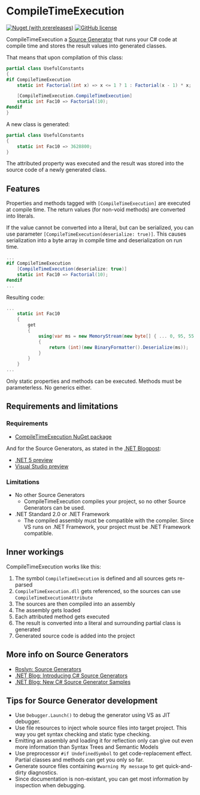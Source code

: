# CompileTimeExecution
[![Nuget (with prereleases)](https://img.shields.io/nuget/vpre/CompileTimeExecution)](https://www.nuget.org/packages/CompileTimeExecution)
[![GitHub license](https://img.shields.io/github/license/jonatan1024/CompileTimeExecution)](https://github.com/jonatan1024/CompileTimeExecution/blob/master/LICENSE.md)

CompileTimeExecution a [Source Generator](#more-info-on-source-generators) that runs your C# code at compile time and stores the result values into generated classes.

That means that upon compilation of this class:
```csharp
partial class UsefulConstants
{
#if CompileTimeExecution
    static int Factorial(int x) => x <= 1 ? 1 : Factorial(x - 1) * x;

    [CompileTimeExecution.CompileTimeExecution]
    static int Fac10 => Factorial(10);
#endif
}
```
A new class is generated:
```csharp
partial class UsefulConstants
{
    static int Fac10 => 3628800;
}
```
The attributed property was executed and the result was stored into the source code of a newly generated class.

## Features
Properties and methods tagged with `[CompileTimeExecution]` are executed at compile time.
The return values (for non-void methods) are converted into literals.

If the value cannot be converted into a literal, but can be serialized, you can use parameter `[CompileTimeExecution(deserialize: true)]`.
This causes serialization into a byte array in compile time and deserialization on run time.
```csharp
...
#if CompileTimeExecution
    [CompileTimeExecution(deserialize: true)]
    static int Fac10 => Factorial(10);
#endif
...
```
Resulting code:
```csharp
...
    static int Fac10
    {
        get
        {
            using(var ms = new MemoryStream(new byte[] { ... 0, 95, 55, 0 ... }))
            {
                return (int)(new BinaryFormatter().Deserialize(ms));
            }
        }
    }
...
```

Only static properties and methods can be executed. Methods must be parameterless. No generics either.

## Requirements and limitations
### Requirements

- [CompileTimeExecution NuGet package](https://www.nuget.org/packages/CompileTimeExecution)

And for the Source Generators, as stated in the [.NET Blogpost](#more-info-on-source-generators):
- [.NET 5 preview](https://dotnet.microsoft.com/download/dotnet/5.0)
- [Visual Studio preview](https://visualstudio.microsoft.com/vs/preview/)

### Limitations
- No other Source Generators
  * CompileTimeExecution compiles your project, so no other Source Generators can be used.
- .NET Standard 2.0 or .NET Framework
  * The compiled assembly must be compatible with the compiler. Since VS runs on .NET Framework, your project must be .NET Framework compatible.

## Inner workings
CompileTimeExecution works like this:
1. The symbol `CompileTimeExecution` is defined and all sources gets re-parsed
2. `CompileTimeExecution.dll` gets referenced, so the sources can use `CompileTimeExecutionAttribute`
3. The sources are then compiled into an assembly
4. The assembly gets loaded
5. Each attributed method gets executed
6. The result is converted into a literal and surrounding partial class is generated
7. Generated source code is added into the project

## More info on Source Generators
- [Roslyn: Source Generators](https://github.com/dotnet/roslyn/blob/master/docs/features/source-generators.md)
- [.NET Blog: Introducing C# Source Generators](https://devblogs.microsoft.com/dotnet/introducing-c-source-generators/)
- [.NET Blog: New C# Source Generator Samples](https://devblogs.microsoft.com/dotnet/new-c-source-generator-samples/)

## Tips for Source Generator development
- Use `Debugger.Launch()` to debug the generator using VS as JIT debugger.
- Use file resources to inject whole source files into target project. This way you get syntax checking and static type checking.
- Emitting an assembly and loading it for reflection only can give out even more information than Syntax Trees and Semantic Models
- Use preprocessor `#if UndefinedSymbol` to get code-replacement effect. Partial classes and methods can get you only so far.
- Generate source files containing `#warning My message` to get quick-and-dirty diagnostics.
- Since documentation is non-existant, you can get most information by inspection when debugging.
